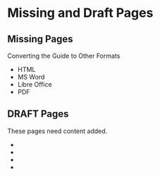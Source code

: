 # Missing and Draft Pages

## Missing Pages

Converting the Guide to Other Formats

* HTML
* MS Word
* Libre Office
* PDF


## DRAFT Pages

These pages need content added.

* 
* 
* 
* 

